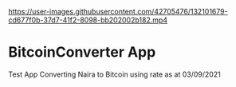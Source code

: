 

https://user-images.githubusercontent.com/42705476/132101679-cd677f0b-37d7-41f2-8098-bb202002b182.mp4

# BitcoinConverter App
Test App Converting Naira to Bitcoin using rate as at 03/09/2021
